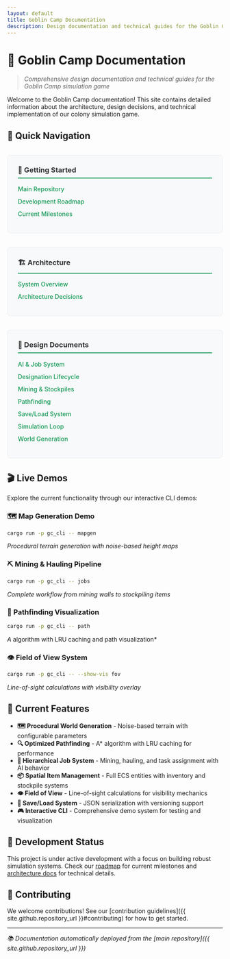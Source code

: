 ```yaml
---
layout: default
title: Goblin Camp Documentation
description: Design documentation and technical guides for the Goblin Camp simulation game
---
```


# 🏰 Goblin Camp Documentation

> *Comprehensive design documentation and technical guides for the Goblin Camp simulation game*

Welcome to the Goblin Camp documentation! This site contains detailed information about the architecture, design decisions, and technical implementation of our colony simulation game.

## 🚀 Quick Navigation

<div class="nav-grid">
  <div class="nav-card">
    <h3>🎯 Getting Started</h3>
    <ul>
      <li><a href="{{ site.github.repository_url }}">Main Repository</a></li>
      <li><a href="/plan/MASTER_PLAN">Development Roadmap</a></li>
      <li><a href="/roadmap">Current Milestones</a></li>
    </ul>
  </div>

  <div class="nav-card">
    <h3>🏗️ Architecture</h3>
    <ul>
      <li><a href="/architecture/01_overview">System Overview</a></li>
      <li><a href="/architecture/adr/">Architecture Decisions</a></li>
    </ul>
  </div>

  <div class="nav-card">
    <h3>🎨 Design Documents</h3>
    <ul>
      <li><a href="/design/ai_jobs">AI & Job System</a></li>
      <li><a href="/design/designation_lifecycle">Designation Lifecycle</a></li>
      <li><a href="/design/mining_items_stockpiles">Mining & Stockpiles</a></li>
      <li><a href="/design/pathfinding">Pathfinding</a></li>
      <li><a href="/design/save_load">Save/Load System</a></li>
      <li><a href="/design/sim_loop">Simulation Loop</a></li>
      <li><a href="/design/worldgen">World Generation</a></li>
    </ul>
  </div>
</div>

## 🎬 Live Demos

Explore the current functionality through our interactive CLI demos:

### 🗺️ Map Generation Demo
```bash
cargo run -p gc_cli -- mapgen
```
*Procedural terrain generation with noise-based height maps*

### ⛏️ Mining & Hauling Pipeline
```bash
cargo run -p gc_cli -- jobs
```
*Complete workflow from mining walls to stockpiling items*

### 🎯 Pathfinding Visualization
```bash
cargo run -p gc_cli -- path
```
*A* algorithm with LRU caching and path visualization*

### 👁️ Field of View System
```bash
cargo run -p gc_cli -- --show-vis fov
```
*Line-of-sight calculations with visibility overlay*

## 🎯 Current Features

- **🗺️ Procedural World Generation** - Noise-based terrain with configurable parameters
- **🔍 Optimized Pathfinding** - A* algorithm with LRU caching for performance
- **💼 Hierarchical Job System** - Mining, hauling, and task assignment with AI behavior
- **📦 Spatial Item Management** - Full ECS entities with inventory and stockpile systems
- **👁️ Field of View** - Line-of-sight calculations for visibility mechanics
- **💾 Save/Load System** - JSON serialization with versioning support
- **🎮 Interactive CLI** - Comprehensive demo system for testing and visualization

## 🧪 Development Status

This project is under active development with a focus on building robust simulation systems. Check our [roadmap](/roadmap) for current milestones and [architecture docs](/architecture/) for technical details.

## 🤝 Contributing

We welcome contributions! See our [contribution guidelines]({{ site.github.repository_url }}#contributing) for how to get started.

---

*📚 Documentation automatically deployed from the [main repository]({{ site.github.repository_url }})*

<style>
.nav-grid {
  display: grid;
  grid-template-columns: repeat(auto-fit, minmax(300px, 1fr));
  gap: 2rem;
  margin: 2rem 0;
}

.nav-card {
  background: var(--toc-bg, #f8f9fa);
  border: 1px solid var(--toc-border, #e9ecef);
  border-radius: 8px;
  padding: 1.5rem;
  transition: transform 0.2s ease, box-shadow 0.2s ease;
}

.nav-card:hover {
  transform: translateY(-2px);
  box-shadow: 0 4px 12px rgba(0, 0, 0, 0.1);
}

.nav-card h3 {
  margin-top: 0;
  color: var(--toc-heading, #333);
  border-bottom: 2px solid #159957;
  padding-bottom: 0.5rem;
}

.nav-card ul {
  list-style: none;
  padding: 0;
  margin: 1rem 0 0 0;
}

.nav-card li {
  margin: 0.75rem 0;
}

.nav-card a {
  color: var(--toc-link, #159957);
  text-decoration: none;
  font-weight: 500;
}

.nav-card a:hover {
  text-decoration: underline;
}

.dark-mode .nav-card:hover {
  box-shadow: 0 4px 12px rgba(0, 0, 0, 0.3);
}
</style>
